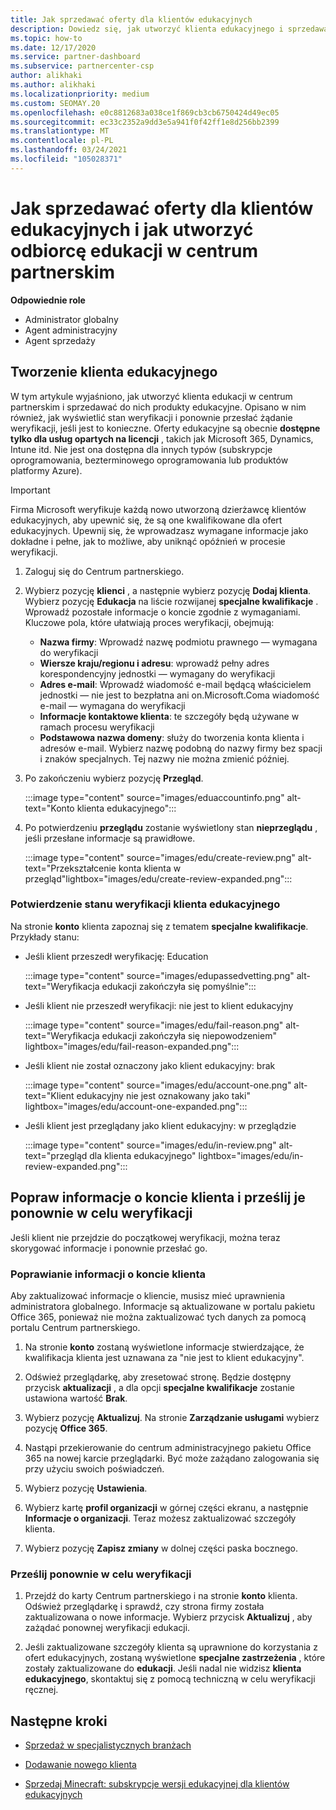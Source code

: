 ```yaml
---
title: Jak sprzedawać oferty dla klientów edukacyjnych
description: Dowiedz się, jak utworzyć klienta edukacyjnego i sprzedawać oferty w centrum partnerskim. Obejmuje potwierdzenie stanu weryfikacji dla klienta edukacyjnego.
ms.topic: how-to
ms.date: 12/17/2020
ms.service: partner-dashboard
ms.subservice: partnercenter-csp
author: alikhaki
ms.author: alikhaki
ms.localizationpriority: medium
ms.custom: SEOMAY.20
ms.openlocfilehash: e0c8812683a038ce1f869cb3cb6750424d49ec05
ms.sourcegitcommit: ec33c2352a9dd3e5a941f0f42ff1e8d256bb2399
ms.translationtype: MT
ms.contentlocale: pl-PL
ms.lasthandoff: 03/24/2021
ms.locfileid: "105028371"
---
```

# <a name="how-to-sell-offers-to-education-customers-and-how-to-create-an-education-customer-in-partner-center"></a>Jak sprzedawać oferty dla klientów edukacyjnych i jak utworzyć odbiorcę edukacji w centrum partnerskim

**Odpowiednie role**

- Administrator globalny
- Agent administracyjny
- Agent sprzedaży

## <a name="create-an-education-customer"></a>Tworzenie klienta edukacyjnego

W tym artykule wyjaśniono, jak utworzyć klienta edukacji w centrum partnerskim i sprzedawać do nich produkty edukacyjne. Opisano w nim również, jak wyświetlić stan weryfikacji i ponownie przesłać żądanie weryfikacji, jeśli jest to konieczne. Oferty edukacyjne są obecnie **dostępne tylko dla usług opartych na licencji** , takich jak Microsoft 365, Dynamics, Intune itd. Nie jest ona dostępna dla innych typów (subskrypcje oprogramowania, bezterminowego oprogramowania lub produktów platformy Azure).

> [!IMPORTANT]
> Firma Microsoft weryfikuje każdą nowo utworzoną dzierżawcę klientów edukacyjnych, aby upewnić się, że są one kwalifikowane dla ofert edukacyjnych.  Upewnij się, że wprowadzasz wymagane informacje jako dokładne i pełne, jak to możliwe, aby uniknąć opóźnień w procesie weryfikacji.

1. Zaloguj się do Centrum partnerskiego.

2. Wybierz pozycję **klienci** , a następnie wybierz pozycję **Dodaj klienta**. Wybierz pozycję **Edukacja** na liście rozwijanej **specjalne kwalifikacje** .  Wprowadź pozostałe informacje o koncie zgodnie z wymaganiami.  Kluczowe pola, które ułatwiają proces weryfikacji, obejmują:

   - **Nazwa firmy**: Wprowadź nazwę podmiotu prawnego — wymagana do weryfikacji
   - **Wiersze kraju/regionu i adresu**: wprowadź pełny adres korespondencyjny jednostki — wymagany do weryfikacji
   - **Adres e-mail**: Wprowadź wiadomość e-mail będącą właścicielem jednostki — nie jest to bezpłatna ani on.Microsoft.Coma wiadomość e-mail — wymagana do weryfikacji
   - **Informacje kontaktowe klienta**: te szczegóły będą używane w ramach procesu weryfikacji
   - **Podstawowa nazwa domeny**: służy do tworzenia konta klienta i adresów e-mail.  Wybierz nazwę podobną do nazwy firmy bez spacji i znaków specjalnych.  Tej nazwy nie można zmienić później.

3. Po zakończeniu wybierz pozycję **Przegląd**.

   :::image type="content" source="images/eduaccountinfo.png" alt-text="Konto klienta edukacyjnego":::

4. Po potwierdzeniu **przeglądu** zostanie wyświetlony stan **nieprzeglądu** , jeśli przesłane informacje są prawidłowe. 

    :::image type="content" source="images/edu/create-review.png" alt-text="Przekształcenie konta klienta w przegląd"lightbox="images/edu/create-review-expanded.png":::

### <a name="confirm-your-education-customers-verification-status"></a>Potwierdzenie stanu weryfikacji klienta edukacyjnego

Na stronie **konto** klienta zapoznaj się z tematem **specjalne kwalifikacje**.
Przykłady stanu:

- Jeśli klient przeszedł weryfikację: Education

   :::image type="content" source="images/edupassedvetting.png" alt-text="Weryfikacja edukacji zakończyła się pomyślnie":::

- Jeśli klient nie przeszedł weryfikacji: nie jest to klient edukacyjny

   :::image type="content" source="images/edu/fail-reason.png" alt-text="Weryfikacja edukacji zakończyła się niepowodzeniem" lightbox="images/edu/fail-reason-expanded.png":::

- Jeśli klient nie został oznaczony jako klient edukacyjny: brak

   :::image type="content" source="images/edu/account-one.png" alt-text="Klient edukacyjny nie jest oznakowany jako taki" lightbox="images/edu/account-one-expanded.png":::

- Jeśli klient jest przeglądany jako klient edukacyjny: w przeglądzie

    :::image type="content" source="images/edu/in-review.png" alt-text="przegląd dla klienta edukacyjnego" lightbox="images/edu/in-review-expanded.png":::

## <a name="correct-the-customer-account-info-and-resubmit-for-verification"></a>Popraw informacje o koncie klienta i prześlij je ponownie w celu weryfikacji

Jeśli klient nie przejdzie do początkowej weryfikacji, można teraz skorygować informacje i ponownie przesłać go.

### <a name="correct-the-customer-account-information"></a>Poprawianie informacji o koncie klienta

Aby zaktualizować informacje o kliencie, musisz mieć uprawnienia administratora globalnego. Informacje są aktualizowane w portalu pakietu Office 365, ponieważ nie można zaktualizować tych danych za pomocą portalu Centrum partnerskiego.

1. Na stronie **konto** zostaną wyświetlone informacje stwierdzające, że kwalifikacja klienta jest uznawana za "nie jest to klient edukacyjny".

2. Odśwież przeglądarkę, aby zresetować stronę. Będzie dostępny przycisk **aktualizacji** , a dla opcji **specjalne kwalifikacje** zostanie ustawiona wartość **Brak**.

3. Wybierz pozycję **Aktualizuj**. Na stronie **Zarządzanie usługami** wybierz pozycję **Office 365**.

4. Nastąpi przekierowanie do centrum administracyjnego pakietu Office 365 na nowej karcie przeglądarki. Być może zażądano zalogowania się przy użyciu swoich poświadczeń.

5. Wybierz pozycję **Ustawienia**.

6. Wybierz kartę **profil organizacji** w górnej części ekranu, a następnie **Informacje o organizacji**. Teraz możesz zaktualizować szczegóły klienta.

7. Wybierz pozycję **Zapisz zmiany** w dolnej części paska bocznego.  

### <a name="resubmit-for-verification"></a>Prześlij ponownie w celu weryfikacji

1. Przejdź do karty Centrum partnerskiego i na stronie **konto** klienta. Odśwież przeglądarkę i sprawdź, czy strona firmy została zaktualizowana o nowe informacje. Wybierz przycisk **Aktualizuj** , aby zażądać ponownej weryfikacji edukacji.

2. Jeśli zaktualizowane szczegóły klienta są uprawnione do korzystania z ofert edukacyjnych, zostaną wyświetlone **specjalne zastrzeżenia** , które zostały zaktualizowane do **edukacji**. Jeśli nadal nie widzisz **klienta edukacyjnego**, skontaktuj się z pomocą techniczną w celu weryfikacji ręcznej.

## <a name="next-steps"></a>Następne kroki

- [Sprzedaż w specjalistycznych branżach](get-special-pricing-for-offers.md)

- [Dodawanie nowego klienta](add-a-new-customer.md)

- [Sprzedaj Minecraft: subskrypcje wersji edukacyjnej dla klientów edukacyjnych](minecraft-subscriptions.md)

